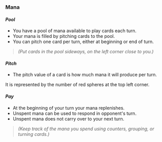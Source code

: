 ### Mana

#### *Pool*

- You have a pool of mana available to play cards each turn.
- Your mana is filled by pitching cards to the pool.
- You can pitch one card per turn, either at beginning or end of turn.

> *(Put cards in the pool sideways, on the left corner close to you.)*

#### *Pitch*

- The pitch value of a card is how much mana it will produce per turn.

It is represented by the number of red spheres at the top left corner.

#### *Pay*

- At the beginning of your turn your mana replenishes.
- Unspent mana can be used to respond in opponent's turn.
- Unspent mana does not carry over to your next turn.

> *(Keep track of the mana you spend using counters, grouping, or turning cards.)*
